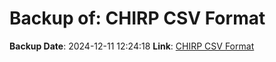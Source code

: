 # Backup of: CHIRP CSV Format

**Backup Date**: 2024-12-11 12:24:18
**Link**: [CHIRP CSV Format](https://przemienniki.net/export/chirp.csv?band=2m,70cm&country=pl&onlyworking=true)

